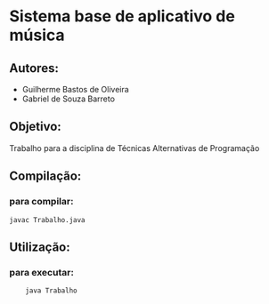 # Sistema base de aplicativo de música

## Autores:
-	Guilherme Bastos de Oliveira
-	Gabriel de Souza Barreto

## Objetivo:
Trabalho para a disciplina de Técnicas Alternativas de Programação

## Compilação:
### para compilar:
```
javac Trabalho.java
```

## Utilização:
### para executar:
```
	java Trabalho
```
